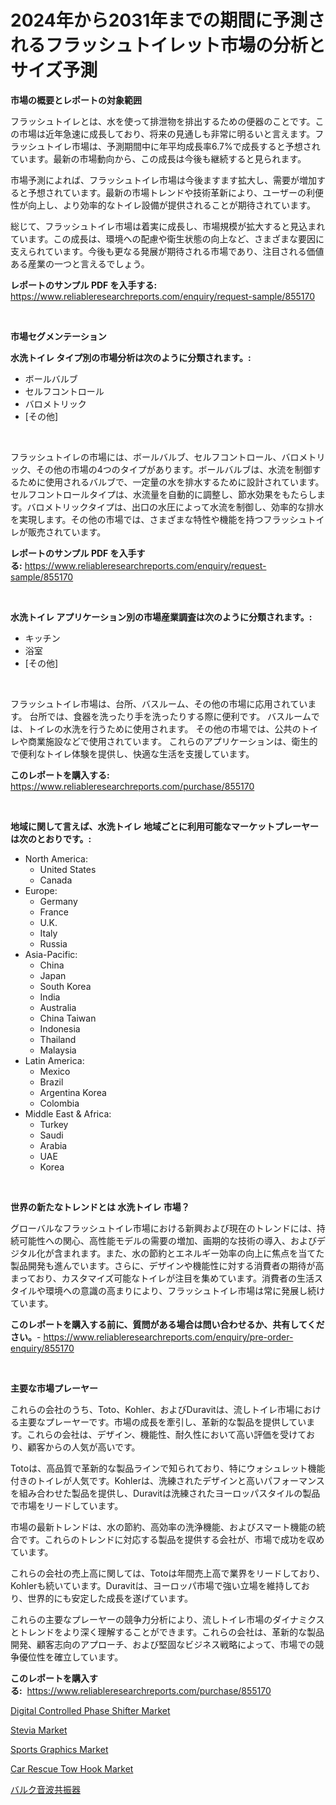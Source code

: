 <p><h1>2024年から2031年までの期間に予測されるフラッシュトイレット市場の分析とサイズ予測</h1></p><p><strong>市場の概要とレポートの対象範囲</strong></p>
<p><p>フラッシュトイレとは、水を使って排泄物を排出するための便器のことです。この市場は近年急速に成長しており、将来の見通しも非常に明るいと言えます。フラッシュトイレ市場は、予測期間中に年平均成長率6.7%で成長すると予想されています。最新の市場動向から、この成長は今後も継続すると見られます。</p><p>市場予測によれば、フラッシュトイレ市場は今後ますます拡大し、需要が増加すると予想されています。最新の市場トレンドや技術革新により、ユーザーの利便性が向上し、より効率的なトイレ設備が提供されることが期待されています。</p><p>総じて、フラッシュトイレ市場は着実に成長し、市場規模が拡大すると見込まれています。この成長は、環境への配慮や衛生状態の向上など、さまざまな要因に支えられています。今後も更なる発展が期待される市場であり、注目される価値ある産業の一つと言えるでしょう。</p></p>
<p><strong>レポートのサンプル PDF を入手する:</strong> <a href="https://www.reliableresearchreports.com/enquiry/request-sample/855170">https://www.reliableresearchreports.com/enquiry/request-sample/855170</a></p>
<p>&nbsp;</p>
<p><strong>市場セグメンテーション</strong></p>
<p><strong>水洗トイレ タイプ別の市場分析は次のように分類されます。:</strong></p>
<p><ul><li>ボールバルブ</li><li>セルフコントロール</li><li>バロメトリック</li><li>[その他]</li></ul></p>
<p>&nbsp;</p>
<p><p>フラッシュトイレの市場には、ボールバルブ、セルフコントロール、バロメトリック、その他の市場の4つのタイプがあります。ボールバルブは、水流を制御するために使用されるバルブで、一定量の水を排水するために設計されています。セルフコントロールタイプは、水流量を自動的に調整し、節水効果をもたらします。バロメトリックタイプは、出口の水圧によって水流を制御し、効率的な排水を実現します。その他の市場では、さまざまな特性や機能を持つフラッシュトイレが販売されています。</p></p>
<p><strong>レポートのサンプル PDF を入手する:</strong>&nbsp;<a href="https://www.reliableresearchreports.com/enquiry/request-sample/855170">https://www.reliableresearchreports.com/enquiry/request-sample/855170</a></p>
<p>&nbsp;</p>
<p><strong> 水洗トイレ アプリケーション別の市場産業調査は次のように分類されます。:</strong></p>
<p><ul><li>キッチン</li><li>浴室</li><li>[その他]</li></ul></p>
<p>&nbsp;</p>
<p><p>フラッシュトイレ市場は、台所、バスルーム、その他の市場に応用されています。 台所では、食器を洗ったり手を洗ったりする際に便利です。 バスルームでは、トイレの水洗を行うために使用されます。 その他の市場では、公共のトイレや商業施設などで使用されています。 これらのアプリケーションは、衛生的で便利なトイレ体験を提供し、快適な生活を支援しています。</p></p>
<p><strong>このレポートを購入する:</strong>&nbsp; <a href="https://www.reliableresearchreports.com/purchase/855170">https://www.reliableresearchreports.com/purchase/855170</a></p>
<p>&nbsp;</p>
<p><strong>地域に関して言えば、水洗トイレ 地域ごとに利用可能なマーケットプレーヤーは次のとおりです。:</strong></p>
<p><ul>
    <li>
        North America:
        <ul>
            <li>United States</li>
            <li>Canada</li>
        </ul>
    </li>
    <li>
        Europe:
        <ul>
            <li>Germany</li>
            <li>France</li>
            <li>U.K.</li>
            <li>Italy</li>
            <li>Russia</li>
        </ul>
    </li>
    <li>
        Asia-Pacific:
        <ul>
            <li>China</li>
            <li>Japan</li>
            <li>South Korea</li>
            <li>India</li>
            <li>Australia</li>
            <li>China Taiwan</li>
            <li>Indonesia</li>
            <li>Thailand</li>
            <li>Malaysia</li>
        </ul>
    </li>
    <li>
        Latin America:
        <ul>
            <li>Mexico</li>
            <li>Brazil</li>
            <li>Argentina Korea</li>
            <li>Colombia</li>
        </ul>
    </li>
    <li>
        Middle East & Africa:
        <ul>
            <li>Turkey</li>
            <li>Saudi</li>
            <li>Arabia</li>
            <li>UAE</li>
            <li>Korea</li>
        </ul>
    </li>
    </ul></p>
<p>&nbsp;</p>
<p><strong>世界の新たなトレンドとは 水洗トイレ 市場？</strong></p>
<p><p>グローバルなフラッシュトイレ市場における新興および現在のトレンドには、持続可能性への関心、高性能モデルの需要の増加、画期的な技術の導入、およびデジタル化が含まれます。また、水の節約とエネルギー効率の向上に焦点を当てた製品開発も進んでいます。さらに、デザインや機能性に対する消費者の期待が高まっており、カスタマイズ可能なトイレが注目を集めています。消費者の生活スタイルや環境への意識の高まりにより、フラッシュトイレ市場は常に発展し続けています。</p></p>
<p><strong>このレポートを購入する前に、質問がある場合は問い合わせるか、共有してください。</strong>- <a href="https://www.reliableresearchreports.com/enquiry/pre-order-enquiry/855170">https://www.reliableresearchreports.com/enquiry/pre-order-enquiry/855170</a></p>
<p>&nbsp;</p>
<p><strong>主要な市場プレーヤー</strong></p>
<p><p>これらの会社のうち、Toto、Kohler、およびDuravitは、流しトイレ市場における主要なプレーヤーです。市場の成長を牽引し、革新的な製品を提供しています。これらの会社は、デザイン、機能性、耐久性において高い評価を受けており、顧客からの人気が高いです。</p><p>Totoは、高品質で革新的な製品ラインで知られており、特にウォシュレット機能付きのトイレが人気です。Kohlerは、洗練されたデザインと高いパフォーマンスを組み合わせた製品を提供し、Duravitは洗練されたヨーロッパスタイルの製品で市場をリードしています。</p><p>市場の最新トレンドは、水の節約、高効率の洗浄機能、およびスマート機能の統合です。これらのトレンドに対応する製品を提供する会社が、市場で成功を収めています。</p><p>これらの会社の売上高に関しては、Totoは年間売上高で業界をリードしており、Kohlerも続いています。Duravitは、ヨーロッパ市場で強い立場を維持しており、世界的にも安定した成長を遂げています。</p><p>これらの主要なプレーヤーの競争力分析により、流しトイレ市場のダイナミクスとトレンドをより深く理解することができます。これらの会社は、革新的な製品開発、顧客志向のアプローチ、および堅固なビジネス戦略によって、市場での競争優位性を確立しています。</p></p>
<p><strong>このレポートを購入する:</strong>&nbsp;&nbsp;<a href="https://www.reliableresearchreports.com/purchase/855170">https://www.reliableresearchreports.com/purchase/855170</a></p>
<p><p><a href="https://view.publitas.com/reportprime-1/digital-controlled-phase-shifter-market-size-and-growth-market-segmentation-regional-and-country-breakdowns-and-market-trends-for-period-from-2024-2031/">Digital Controlled Phase Shifter Market</a></p><p><a href="https://github.com/lbird53714/Market-Research-Report-List-3/blob/main/stevia-market.md">Stevia Market</a></p><p><a href="https://thundering-castanet-c65.notion.site/Sports-Graphics-Market-Provides-Detailed-Segmentation-of-this-Market-based-on-Type-Application-and-c60be63431f145b6a41bec99490b444d">Sports Graphics Market</a></p><p><a href="https://issuu.com/reportprime-2/docs/car-rescue-tow-hook-market-size-2030.pptx">Car Rescue Tow Hook Market</a></p><p><a href="https://medium.com/@kayceeboehm2023/bulk-acoustic-wave-resonators-market-%E7%AB%B6%E4%BA%89%E5%88%86%E6%9E%90-%E5%B8%82%E5%A0%B4%E5%8B%95%E5%90%91-%E3%81%8A%E3%82%88%E3%81%B32031%E5%B9%B4%E3%81%BE%E3%81%A7%E3%81%AE%E4%BA%88%E6%B8%AC-280f299414d0">バルク音波共振器</a></p></p>